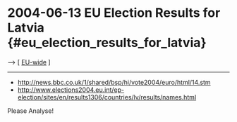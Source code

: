 # 2004-06-13 EU Election Results for Latvia {#eu_election_results_for_latvia}

\--\> \[ [ EU-wide](ElectResu0406En "wikilink") \]

------------------------------------------------------------------------

-   <http://news.bbc.co.uk/1/shared/bsp/hi/vote2004/euro/html/14.stm>
-   <http://www.elections2004.eu.int/ep-election/sites/en/results1306/countries/lv/results/names.html>

Please Analyse!
